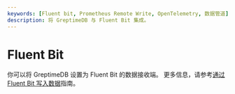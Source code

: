```yaml
---
keywords: [Fluent bit, Prometheus Remote Write, OpenTelemetry, 数据管道]
description: 将 GreptimeDB 与 Fluent Bit 集成。
---
```


# Fluent Bit

你可以将 GreptimeDB 设置为 Fluent Bit 的数据接收端。
更多信息，请参考[通过 Fluent Bit 写入数据](../ingest-data/for-observability/fluent-bit.md)指南。
